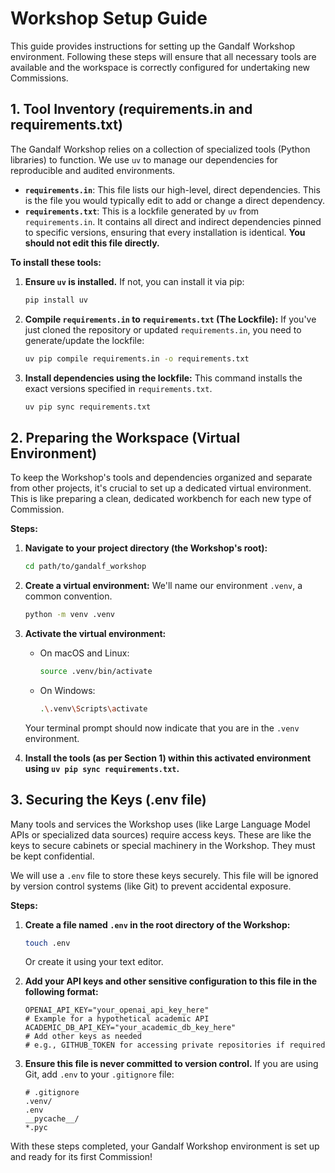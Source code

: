 # Workshop Setup Guide

This guide provides instructions for setting up the Gandalf Workshop environment. Following these steps will ensure that all necessary tools are available and the workspace is correctly configured for undertaking new Commissions.

## 1. Tool Inventory (requirements.in and requirements.txt)

The Gandalf Workshop relies on a collection of specialized tools (Python libraries) to function. We use `uv` to manage our dependencies for reproducible and audited environments.

*   **`requirements.in`**: This file lists our high-level, direct dependencies. This is the file you would typically edit to add or change a direct dependency.
*   **`requirements.txt`**: This is a lockfile generated by `uv` from `requirements.in`. It contains all direct and indirect dependencies pinned to specific versions, ensuring that every installation is identical. **You should not edit this file directly.**

**To install these tools:**

1.  **Ensure `uv` is installed.** If not, you can install it via pip:
    ```bash
    pip install uv
    ```
2.  **Compile `requirements.in` to `requirements.txt` (The Lockfile):**
    If you've just cloned the repository or updated `requirements.in`, you need to generate/update the lockfile:
    ```bash
    uv pip compile requirements.in -o requirements.txt
    ```
3.  **Install dependencies using the lockfile:**
    This command installs the exact versions specified in `requirements.txt`.
    ```bash
    uv pip sync requirements.txt
    ```

## 2. Preparing the Workspace (Virtual Environment)

To keep the Workshop's tools and dependencies organized and separate from other projects, it's crucial to set up a dedicated virtual environment. This is like preparing a clean, dedicated workbench for each new type of Commission.

**Steps:**

1.  **Navigate to your project directory (the Workshop's root):**
    ```bash
    cd path/to/gandalf_workshop
    ```

2.  **Create a virtual environment:**
    We'll name our environment `.venv`, a common convention.
    ```bash
    python -m venv .venv
    ```

3.  **Activate the virtual environment:**
    *   On macOS and Linux:
        ```bash
        source .venv/bin/activate
        ```
    *   On Windows:
        ```bash
        .\.venv\Scripts\activate
        ```
    Your terminal prompt should now indicate that you are in the `.venv` environment.

4.  **Install the tools (as per Section 1) within this activated environment using `uv pip sync requirements.txt`.**

## 3. Securing the Keys (.env file)

Many tools and services the Workshop uses (like Large Language Model APIs or specialized data sources) require access keys. These are like the keys to secure cabinets or special machinery in the Workshop. They must be kept confidential.

We will use a `.env` file to store these keys securely. This file will be ignored by version control systems (like Git) to prevent accidental exposure.

**Steps:**

1.  **Create a file named `.env` in the root directory of the Workshop:**
    ```bash
    touch .env
    ```
    Or create it using your text editor.

2.  **Add your API keys and other sensitive configuration to this file in the following format:**
    ```env
    OPENAI_API_KEY="your_openai_api_key_here"
    # Example for a hypothetical academic API
    ACADEMIC_DB_API_KEY="your_academic_db_key_here"
    # Add other keys as needed
    # e.g., GITHUB_TOKEN for accessing private repositories if required
    ```

3.  **Ensure this file is never committed to version control.** If you are using Git, add `.env` to your `.gitignore` file:
    ```text
    # .gitignore
    .venv/
    .env
    __pycache__/
    *.pyc
    ```

With these steps completed, your Gandalf Workshop environment is set up and ready for its first Commission!
